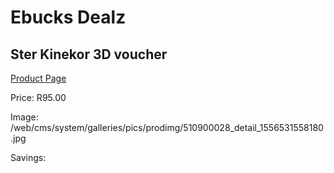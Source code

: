 
# Ebucks Dealz
## Ster Kinekor 3D voucher
[Product Page](https://www.ebucks.com/web/shop/productSelected.do?prodId=510900028&catId=935859854)

Price: R95.00

Image: /web/cms/system/galleries/pics/prodimg/510900028_detail_1556531558180.jpg

Savings: 


	